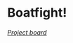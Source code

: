 # Boatfight! 

###### [Project board](https://github.com/users/benedictSchurwanz/projects/3/views/1)


